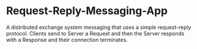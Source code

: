 # Request-Reply-Messaging-App
A distributed exchange system messaging that uses a simple request-reply protocol. Clients send to Server a Request and then the Server responds with a Response and their connection terminates.
